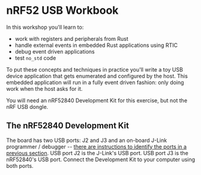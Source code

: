 # nRF52 USB Workbook

In this workshop you'll learn to:

- work with registers and peripherals from Rust
- handle external events in embedded Rust applications using RTIC
- debug event driven applications
- test `no_std` code

To put these concepts and techniques in practice you'll write a toy USB device application that gets enumerated and configured by the host. This embedded application will run in a fully event driven fashion: only doing work when the host asks for it.

You will need an nRF52840 Development Kit for this exercise, but not the nRF USB dongle.

## The nRF52840 Development Kit

The board has two USB ports: J2 and J3 and an on-board J-Link programmer / debugger -- [there are instructions to identify the ports in a previous section][id-ports]. USB port J2 is the J-Link's USB port. USB port J3 is the nRF52840's USB port. Connect the Development Kit to your computer using both ports.

[id-ports]: ./nrf52-hardware.md#nrf52840-development-kit-dk
